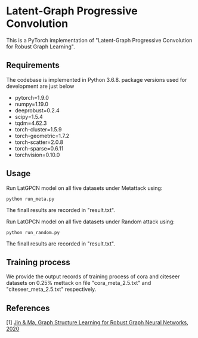 # Latent-Graph Progressive Convolution
This is a PyTorch implementation of "Latent-Graph Progressive Convolution for Robust Graph Learning".

## Requirements
The codebase is implemented in Python 3.6.8. package versions used for development are just below
- pytorch=1.9.0
- numpy=1.19.0
- deeprobust=0.2.4
- scipy=1.5.4
- tqdm=4.62.3
- torch-cluster=1.5.9
- torch-geometric=1.7.2
- torch-scatter=2.0.8
- torch-sparse=0.6.11
- torchvision=0.10.0

## Usage
Run LatGPCN model on all five datasets under Metattack using:

```python run_meta.py```

The finall results are recorded in "result.txt".

Run LatGPCN model on all five datasets under Random attack using:

```python run_random.py```

The finall results are recorded in "result.txt".

## Training process
We provide the output records of training process of cora and citeseer datasets on 0.25% mettack on file "cora_meta_2.5.txt" and "citeseer_meta_2.5.txt" respectively.

## References

[1] [Jin & Ma, Graph Structure Learning for Robust Graph Neural Networks, 2020](https://dl.acm.org/doi/10.1145/3394486.3403049)

